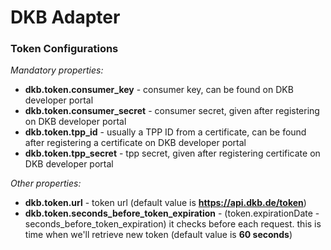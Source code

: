 # DKB Adapter

### Token Configurations

*Mandatory properties:*
- **dkb.token.consumer_key** - consumer key, can be found on DKB developer portal
- **dkb.token.consumer_secret** - consumer secret, given after registering on DKB developer portal
- **dkb.token.tpp_id** - usually a TPP ID from a certificate, can be found after registering a certificate on DKB developer portal
- **dkb.token.tpp_secret** - tpp secret, given after registering certificate on DKB developer portal

*Other properties:*
- **dkb.token.url** - token url (default value is **https://api.dkb.de/token**)
- **dkb.token.seconds_before_token_expiration** - (token.expirationDate - seconds_before_token_expiration) 
it checks before each request. this is time when we'll retrieve new token (default value is **60 seconds**)
